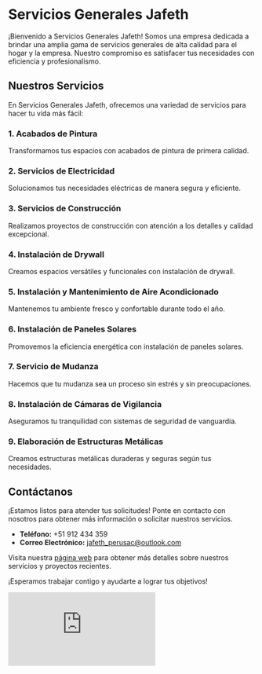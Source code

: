 # Servicios Generales Jafeth

¡Bienvenido a Servicios Generales Jafeth! Somos una empresa dedicada a brindar una amplia gama de servicios generales de alta calidad para el hogar y la empresa. Nuestro compromiso es satisfacer tus necesidades con eficiencia y profesionalismo. 

## Nuestros Servicios

En Servicios Generales Jafeth, ofrecemos una variedad de servicios para hacer tu vida más fácil:

### 1. **Acabados de Pintura**
Transformamos tus espacios con acabados de pintura de primera calidad. 

### 2. **Servicios de Electricidad**
Solucionamos tus necesidades eléctricas de manera segura y eficiente.

### 3. **Servicios de Construcción**
Realizamos proyectos de construcción con atención a los detalles y calidad excepcional.

### 4. **Instalación de Drywall**
Creamos espacios versátiles y funcionales con instalación de drywall.

### 5. **Instalación y Mantenimiento de Aire Acondicionado**
Mantenemos tu ambiente fresco y confortable durante todo el año.

### 6. **Instalación de Paneles Solares**
Promovemos la eficiencia energética con instalación de paneles solares.

### 7. **Servicio de Mudanza**
Hacemos que tu mudanza sea un proceso sin estrés y sin preocupaciones.

### 8. **Instalación de Cámaras de Vigilancia**
Aseguramos tu tranquilidad con sistemas de seguridad de vanguardia.

### 9. **Elaboración de Estructuras Metálicas**
Creamos estructuras metálicas duraderas y seguras según tus necesidades.

## Contáctanos

¡Estamos listos para atender tus solicitudes! Ponte en contacto con nosotros para obtener más información o solicitar nuestros servicios.

- **Teléfono:** +51 912 434 359
- **Correo Electrónico:** jafeth_perusac@outlook.com

Visita nuestra [página web](https://serviciosgeneralesjafeth.github.io/) para obtener más detalles sobre nuestros servicios y proyectos recientes.

¡Esperamos trabajar contigo y ayudarte a lograr tus objetivos!

[![Nuestros Servicios](https://serviciosgeneralesjafeth.github.io/servicios.html)](https://serviciosgeneralesjafeth.github.io/)
